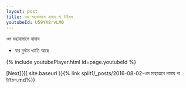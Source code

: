 ```yaml
---
layout: post
title: ওম মহাযাসাসে নামায গা টাইমস
youtubeId: U59YA8rvLM0
---
```

 
 
 ওম মহাযাসাসে নামায  
 
 -  যার দুর্দান্ত খ্যাতি আছে 
 
  
 
  
 
 
 
 
 
 


{% include youtubePlayer.html id=page.youtubeId %}
 
[Next]({{ site.baseurl }}{% link  split1/_posts/2016-08-02-ওম মাহাত্মনে নামায গা টাইমস.md%})
 
